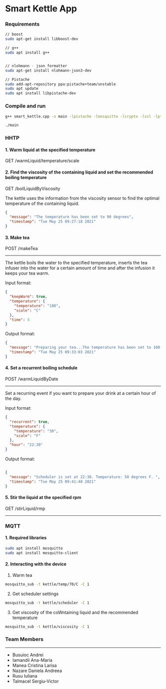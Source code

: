 # Smart Kettle App

### Requirements

```bash
// boost
sudo apt-get install libboost-dev

// g++
sudo apt install g++


// nlohmann - json formatter
sudo apt-get install nlohmann-json3-dev

// Pistache
sudo add-apt-repository ppa:pistache+team/unstable
sudo apt update
sudo apt install libpistache-dev
```

### Compile and run

```bash
g++ smart_kettle.cpp -o main -lpistache -lmosquitto -lcrypto -lssl -lpthread  -std=c++17

./main
```

### HHTP

#### 1. Warm liquid at the specified temperature

GET /warmLiquid/temperature/scale

#### 2. Find the viscosity of the containing liquid and set the recommended boiling temperature

GET /boilLiquidByViscosity

The kettle uses the information from the viscosity sensor to find the optimal temperature of the containing liquid.

```json
{
  "message": "The temperature has been set to 90 degrees",
  "timestamp": "Tue May 25 09:27:18 2021"
}
```

#### 3. Make tea

POST /makeTea
<hr/>
The kettle boils the water to the specified temperature, inserts the tea infuser into the water for a certain amount of time and after the infusion it keeps your tea warm.

Input format:

```json
{
  "keepWarm": true,
  "temperature": {
    "temperature": "100",
    "scale": "C"
  },
  "time": 5
}
```

Output format:

```json
{
  "message": "Preparing your tea...The temperature has been set to 100 C degrees. Infusion time: 5 minutes. ",
  "timestamp": "Tue May 25 09:33:03 2021"
}
```

#### 4. Set a recurrent boiling schedule

POST /warmLiquidByDate
<hr/>

Set a recurring event if you want to prepare your drink at a certain hour of the day.

Input format:

```json
{
  "recurrent": true,
  "temperature": {
    "temperature": "30",
    "scale": "F"
  },
  "hour": "22:30"
}
```

Output format:

```json

{
  "message": "Scheduler is set at 22:30. Temperature: 50 degrees F. ",
  "timestamp": "Tue May 25 09:41:48 2021"
}
```

#### 5. Stir the liquid at the specified rpm

GET /stirLiquid/rmp
<hr/> 


### MQTT

#### 1. Required libraries

```bash
sudo apt install mosquitto
sudo apt install mosquitto-client
```

#### 2. Interacting with the device

1. Warm tea

```bash
mosquitto_sub -t kettle/temp/70/C -C 1
```

2. Get scheduler settings

```bash
mosquitto_sub -t kettle/scheduler -C 1
```

3. Get viscosity of the coWntaining liquid and the recommended temperature

```bash
mosquitto_sub -t kettle/viscosity -C 1
```


### Team Members
<hr/>

- Busuioc Andrei
- Iamandii Ana-Maria
- Manea Cristina Larisa
- Nazare Daniela Andreea
- Rusu Iuliana
- Talmacel Sergiu-Victor




